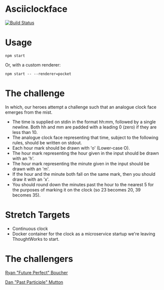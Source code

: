 # Asciiclockface

[![Build Status](https://snap-ci.com/danmutton/asciiclockface/branch/master/build_image)](https://snap-ci.com/danmutton/asciiclockface/branch/master)

# Usage
`npm start`

Or, with a custom renderer:

`npm start -- --renderer=pocket`

# The challenge
In which, our heroes attempt a challenge such that an analogue clock face emerges from the mist.

- The time is supplied on stdin in the format hh:mm, followed by a single newline. Both hh and mm are padded with a leading 0 (zero) if they are less than 10.
- The analogue clock face representing that time, subject to the following rules, should be written on stdout.
- Each hour mark should be drawn with 'o' (Lower-case O).
- The hour mark representing the hour given in the input should be drawn with an 'h'.
- The hour mark representing the minute given in the input should be drawn with an 'm'.
- If the hour and the minute both fall on the same mark, then you should draw it with an 'x'.
- You should round down the minutes past the hour to the nearest 5 for the purposes of marking it on the clock (so 23 becomes 20, 39 becomes 35).

# Stretch Targets
- Continuous clock
- Docker container for the clock as a microservice startup we're leaving ThoughtWorks to start.

# The challengers
[Ryan "Future Perfect" Boucher](https://github.com/distributedlife)

[Dan "Past Participle" Mutton](https://github.com/danmutton)

